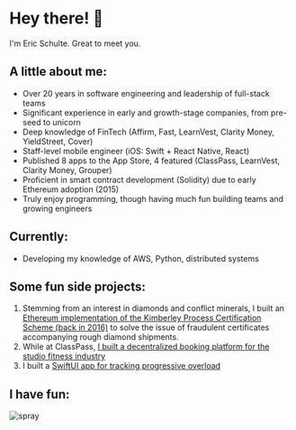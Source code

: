 # Hey there! 👋
I'm Eric Schulte. Great to meet you.

## A little about me:
- Over 20 years in software engineering and leadership of full-stack teams
- Significant experience in early and growth-stage companies, from pre-seed to unicorn
- Deep knowledge of FinTech (Affirm, Fast, LearnVest, Clarity Money, YieldStreet, Cover)
- Staff-level mobile engineer (iOS: Swift + React Native, React)
- Published 8 apps to the App Store, 4 featured (ClassPass, LearnVest, Clarity Money, Grouper)
- Proficient in smart contract development (Solidity) due to early Ethereum adoption (2015)
- Truly enjoy programming, though having much fun building teams and growing engineers

## Currently:
- Developing my knowledge of AWS, Python, distributed systems

## Some fun side projects:
1. Stemming from an interest in diamonds and conflict minerals, I built an [Ethereum implementation of the Kimberley Process Certification Scheme (back in 2016)](https://github.com/triage/KPCSEthereum) to solve the issue of fraudulent certificates accompanying rough diamond shipments.
2. While at ClassPass, [I built a decentralized booking platform for the studio fitness industry](https://github.com/triage/Jumbo)
3. I built a [SwiftUI app for tracking progressive overload](https://github.com/triage/Heavier)

## I have fun:
![spray](https://user-images.githubusercontent.com/160455/224382726-50e2ceb2-4fd3-4730-b1f5-fed9b2ebc4bf.jpg)
